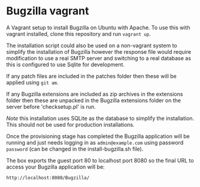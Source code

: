 # Bugzilla vagrant

A Vagrant setup to install Bugzilla on Ubuntu with Apache. To use this
with vagrant installed, clone this repository and run `vagrant up`.

The installation script could also be used on a non-vagrant system to
simplify the installation of Bugzilla however the response file would require
modification to use a real SMTP server and switching to a real database
as this is configured to use Sqlite for development.

If any patch files are included in the patches folder then these will be
applied using `git am`.

If any Bugzilla extensions are included as zip archives in the
extensions folder then these are unpacked in the Bugzilla extensions
folder on the server before 'checksetup.pl' is run.

*Note* this installation uses SQLite as the database to simplify the
 installation. This should not be used for production installations.

Once the provisioning stage has completed the Bugzilla application
will be running and just needs logging in as `admin@example.com` using
password `password` (can be changed in the install-bugzilla.sh file).

The box exports the guest port 80 to localhost port 8080 so the final
URL to access your Bugzilla application will be:

    http://localhost:8080/Bugzilla/
